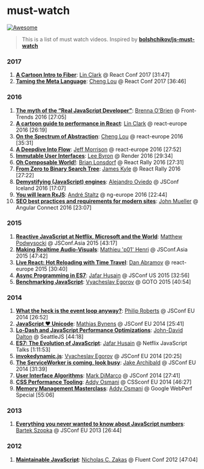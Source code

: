 # must-watch

[![Awesome](https://cdn.rawgit.com/sindresorhus/awesome/d7305f38d29fed78fa85652e3a63e154dd8e8829/media/badge.svg)](https://github.com/sindresorhus/awesome)

> This is a list of must watch videos. Inspired by [**bolshchikov/js-must-watch**](https://github.com/bolshchikov/js-must-watch)

### 2017

1. [**A Cartoon Intro to Fiber**](https://youtu.be/ZCuYPiUIONs): [Lin Clark](https://twitter.com/linclark) @ React Conf 2017 [31:47]
1. [**Taming the Meta Language**](https://youtu.be/_0T5OSSzxms): [Cheng Lou](https://twitter.com/_chenglou) @ React Conf 2017 [36:46]

### 2016

1. [**The myth of the “Real JavaScript Developer”**](https://youtu.be/Xt5qpbiqw2g): [Brenna O'Brien](https://twitter.com/brnnbrn) @ Front-Trends 2016 [27:05]
1. [**A cartoon guide to performance in React**](https://youtu.be/-t8eOoRsJ7M): [Lin Clark](https://twitter.com/linclark) @ react-europe 2016 [26:19]
1. [**On the Spectrum of Abstraction**](https://youtu.be/mVVNJKv9esE): [Cheng Lou](https://twitter.com/_chenglou) @ react-europe 2016 [35:31]
1. [**A Deepdive Into Flow**](https://youtu.be/VEaDsKyDxkY): [Jeff Morrison](https://twitter.com/lbljeffmo) @ react-europe 2016 [27:52]
1. [**Immutable User Interfaces**](https://vimeo.com/album/3953264/video/166790294): [Lee Byron](https://twitter.com/leeb) @ Render 2016 [29:34]
1. [**Oh Composable World!**](https://youtu.be/SfWR3dKnFIo): [Brian Lonsdorf](https://twitter.com/drboolean) @ React Rally 2016 [27:31]
1. [**From Zero to Binary Search Tree**](https://youtu.be/rG9jQ5yQvKQ): [James Kyle](https://twitter.com/thejameskyle) @ React Rally 2016 [27:22]
1. [**Demystifying (JavaScript) engines**](https://youtu.be/yJB5k8B0MTQ): [Alejandro Oviedo](https://twitter.com/a0viedo) @ JSConf Iceland 2016 [17:07]
1. [**You will learn RxJS**](https://youtu.be/uQ1zhJHclvs): [André Staltz](https://twitter.com/andrestaltz) @ ng-europe 2016 [22:44]
1. [**SEO best practices and requirements for modern sites**](https://youtu.be/JlP5rBynK3E): [John Mueller](https://twitter.com/johnmu) @ Angular Connect 2016 [23:07]

### 2015

1. [**Reactive JavaScript at Netflix, Microsoft and the World**](https://youtu.be/BwwgmB73Hzw): [Matthew Podwysocki](https://twitter.com/mattpodwysocki) @ JSConf.Asia 2015 [43:17]
1. [**Making Realtime Audio-Visuals**](https://youtu.be/16oLi1kvLHs): [Mathieu 'p01' Henri](https://twitter.com/p01) @ JSConf.Asia 2015 [47:42]
1. [**Live React: Hot Reloading with Time Travel**](https://youtu.be/xsSnOQynTHs): [Dan Abramov](https://twitter.com/dan_abramov) @ react-europe 2015 [30:40]
1. [**Async Programming in ES7**](https://youtu.be/lil4YCCXRYc): [Jafar Husain](https://twitter.com/jhusain) @ JSConf US 2015 [32:56]
1. [**Benchmarking JavaScript**](https://youtu.be/g0ek4vV7nEA): [Vyacheslav Egorov](https://twitter.com/mraleph) @ GOTO 2015 [40:54]

### 2014

1. [**What the heck is the event loop anyway?**](https://youtu.be/8aGhZQkoFbQ): [Philip Roberts](https://twitter.com/philip_roberts) @ JSConf EU 2014 [26:52]
1. [**JavaScript ♥ Unicode**](https://youtu.be/zi0w7J7MCrk): [Mathias Bynens](https://twitter.com/mathias) @ JSConf EU 2014 [25:41]
1. [**Lo-Dash and JavaScript Performance Optimizations**](https://youtu.be/cD9utLH3QOk): [John-David Dalton](https://twitter.com/jdalton) @ SeattleJS [44:18]
1. [**ES7: The Evolution of JavaScript**](https://youtu.be/DqMFX91ToLw): [Jafar Husain](https://twitter.com/jhusain) @ Netflix JavaScript Talks [1:11:53]
1. [**invokedynamic.js**](https://youtu.be/YOHBZactXus): [Vyacheslav Egorov](https://twitter.com/mraleph) @ JSConf EU 2014 [20:25]
1. [**The ServiceWorker is coming, look busy**](https://youtu.be/SmZ9XcTpMS4): [Jake Archibald](https://twitter.com/jaffathecake) @ JSConf EU 2014 [31:39]
1. [**User Interface Algorithms**](https://youtu.be/90NsjKvz9Ns): [Mark DiMarco](https://twitter.com/markmarkoh) @ JSConf 2014 [27:41]
1. [**CSS Performance Tooling**](https://youtu.be/FEs2jgZBaQA): [Addy Osmani](https://twitter.com/addyosmani) @ CSSconf EU 2014 [46:27]
1. [**Memory Management Masterclass**](https://youtu.be/LaxbdIyBkL0): [Addy Osmani](https://twitter.com/addyosmani) @ Google WebPerf Special [55:06]

### 2013

1. [**Everything you never wanted to know about JavaScript numbers**](https://youtu.be/MqHDDtVYJRI): [Bartek Szopka](https://twitter.com/bartaz) @ JSConf EU 2013 [26:44]

### 2012

1. [**Maintainable JavaScript**](https://youtu.be/c-kav7Tf834): [Nicholas C. Zakas](https://twitter.com/slicknet) @ Fluent Conf 2012 [47:04]
